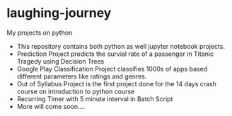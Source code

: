 # laughing-journey
My projects on python

* This repository contains both python as well jupyter notebook projects.
* Prediction Project predicts the survial rate of a passenger in Titanic Tragedy using Decision Trees
* Google Play Classification Project classifies 1000s of apps based different parameters like ratings and genres.
* Out of Syllabus Project is the first project done for the 14 days crash course on introduction to python course
* Recurring Timer with 5  minute interval in Batch Script
* More will come soon....

